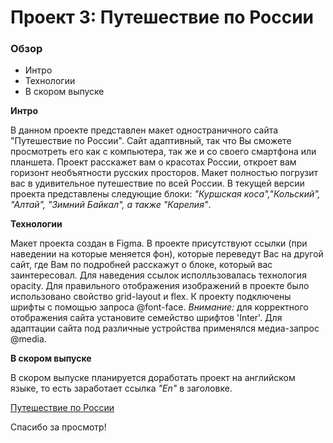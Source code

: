 # Проект 3: Путешествие по России

### Обзор
* Интро
* Технологии
* В скором выпуске

**Интро**

В данном проекте представлен макет одностраничного сайта "Путешествие по России". Сайт адаптивный, так что Вы сможете просмотреть его как с компьютера, так же и со своего смартфона или планшета. Проект расскажет вам о красотах России, откроет вам горизонт необъятности русских просторов. Макет полностью погрузит вас в удивительное путешествие по всей России. В текущей версии проекта представлены следующие блоки: _"Куршская коса","Кольский", "Алтай", "Зимний Байкал", а также "Карелия"_.

**Технологии**

Макет проекта создан в Figma. В проекте присутствуют ссылки (при наведении на которые меняется фон), которые переведут Вас на другой сайт, где Вам по подробней расскажут о блоке, который вас заинтересовал. Для наведения ссылок исполльзовалась технология opacity.
Для правильного отображения изображений в проекте было использовано свойство grid-layout и flex.
К проекту подключены шрифты с помощью запроса @font-face. _Внимание:_ для корректного отображения сайта установите семейство шрифтов 'Inter'.
Для адаптации сайта под различные устройства применялся медиа-запрос @media.

**В скором выпуске**

В скором выпуске планируется доработать проект на английском языке, то есть заработает ссылка _"En"_ в заголовке.

[Путешествие по России](https://victorbej.github.io/russian-travel/)

Спасибо за просмотр!
